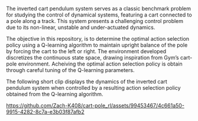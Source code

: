 The inverted cart pendulum system serves as a classic benchmark problem for studying the control of dynamical systems, featuring a cart connected to a pole along a track. This system presents a challenging control problem due to its non-linear, unstable and under-actuated dynamics.

The objective in this repository, is to determine the optimal action selection policy using a Q-learning algorithm to maintain upright balance of the pole by forcing the cart to the left or right. The environment developed discretizes the continuous state space, drawing inspiration from Gym’s cart-pole environment. Acheiving the optimal action selection policy is obtain through careful tuning of the Q-learning parameters.

The following short clip displays the dynamics of the inverted cart pendulum system when controlled by a resulting action selection policy obtained from the Q-learning algorithm.

https://github.com/Zach-K408/cart-pole_rl/assets/99453467/4c661a50-9915-4282-8c7a-e3b03f87afb2



